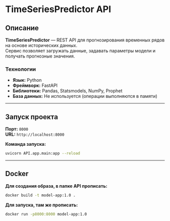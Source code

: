 # TimeSeriesPredictor API

## Описание

**TimeSeriesPredictor** — REST API для прогнозирования временных рядов на основе исторических данных.  
Сервис позволяет загружать данные, задавать параметры модели и получать прогнозные значения.

### Технологии
- **Язык:** Python  
- **Фреймворк:** FastAPI  
- **Библиотеки:** Pandas, Statsmodels, NumPy, Prophet  
- **База данных:** Не используется (операции выполняются в памяти)

---

## Запуск проекта

**Порт:** `8000`  
**URL:** `http://localhost:8000`

**Команда запуска:**
```bash
uvicorn API.app.main:app --reload
``` 
---
## Docker
**Для создания образа, в папке API прописать:**
```bash
docker build -t model-app:1.0 . 
```
**Для запуска, там же прописать:**
```bash
docker run -p8000:8000 model-app:1.0  
``` 